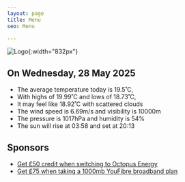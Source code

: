 ```yaml
---
layout: page
title: Menu
seo: Menu

---
```


![Logo](/images/logo.jpg){:width="832px"}

<!-- weather_marker starts -->
## On Wednesday, 28 May 2025

- The average temperature today is 19.5˚C,
- With highs of 19.99˚C and lows of 18.73˚C,
- It may feel like 18.92˚C with scattered clouds
- The wind speed is 6.69m/s and visibility is 10000m
- The pressure is 1017hPa and humidity is 54%
- The sun will rise at 03:58 and set at 20:13

<!-- weather_marker ends -->

## Sponsors

- [Get £50 credit when switching to Octopus Energy](https://bit.ly/3oD1nnS)
- [Get £75 when taking a 1000mb YouFibre broadband plan](https://aklam.io/91zWhU?)
